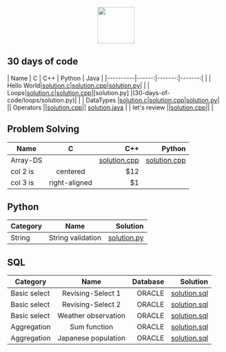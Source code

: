 <p align="center">
    <a href="https://github.com/omonimus1/">
        <img height=85 src="https://d3keuzeb2crhkn.cloudfront.net/hackerrank/assets/styleguide/logo_wordmark-f5c5eb61ab0a154c3ed9eda24d0b9e31.svg">
    </a>
</p>

## 30 days of code

| Name     |   C   |    C++ | Python | Java | 
|----------|------:|-------:|-------:|  |
| Hello World|[solution.c](30-days-of-code/hello-world/solution.c)|[solution.cpp](30-days-of-code/hello-world/solution.cpp)|[solution.py](30-days-of-code/hello-world/solution.py)| |
| Loops|[solution.c]()|[solution.cpp](30-days-of-code/loops/solution.cpp)|[solution.py] |(30-days-of-code/loops/solution.py)| |
| DataTypes |[solution.c]()|[solution.cpp]()|[solution.py](30-days-of-code/data-types/solution.cpp)| || Operators |[]()|[solution.cpp](30-days-of-code/operators/solution.cpp)|[]()| [solution.java](30-days-of-code/operators/solution.java) |
| let's review |[]()|[solution.cpp](30-days-of-code/lets-review/solution.cpp)|[]()| []() |

## Problem Solving
| Name     |  C               | C++       |Python     |
|----------|:----------------:|----------:|----------:|
| Array-DS |                  |[solution.cpp](problem-solving/array-ds/solution.cpp)| [solution.cpp](problem-solving/array-ds/solution.py)|
| col 2 is |    centered    |   $12 |
| col 3 is | right-aligned  |    $1 |

## Python 

| Category  |      Name       |  Solution|
|----------|:----------------:|----------:|
| String   |String validation |[solution.py](python/string/string_validation.py)|

## SQL 
| Category    |     Name        |   Database|  Solution |
|-------------|:---------------:|----------:|----------:|
| Basic select|Revising-Select 1| ORACLE   |  [solution.sql](sql/basic-select/revising-select-query-1.sql)|
| Basic select|Revising-Select 2| ORACLE   |  [solution.sql](sql/basic-select/revising-select-query2.sql)|
| Basic select|Weather observation| ORACLE   |  [solution.sql](sql/basic-select/weather-observation-3.sql)|
| Aggregation | Sum function | ORACLE | [solution.sql](sql/aggregation/sum-function.sql)|
| Aggregation | Japanese population | ORACLE | [solution.sql](sql/aggregation/japan-population.sql)|